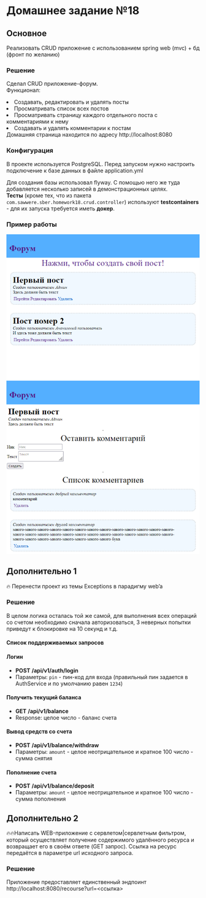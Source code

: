 # Домашнее задание №18
## Основное
Реализовать CRUD приложение с использованием spring web (mvc) + бд (фронт по желанию)

### Решение
Сделал CRUD приложение-форум.  
Функционал:
<li>Создавать, редактировать и удалять посты</li>
<li>Просматривать список всех постов</li>
<li>Просматривать страницу каждого отдельного поста с комментариями к нему</li>
<li>Создавать и удалять комментарии к постам</li>
Домашняя страница находится по адресу http://localhost:8080

### Конфигурация
В проекте используется PostgreSQL.
Перед запуском нужно настроить подключение к базе данных в файле application.yml

Для создания базы использовал flyway. С помощью него же туда добавляется несколько записей в демонстрационных целях.  
**Тесты** (кроме тех, что из пакета <code>com.sawwere.sber.homework18.crud.controller</code>) используют **testcontainers** - для их запуска требуется иметь **докер**.

### Пример работы
![crud-app-example-topics.png](.github/images/crud-app-example-topics.png)
![crud-app-exmple-topic-page.png](.github/images/crud-app-exmple-topic-page.png)
## Дополнительно 1
🔥 Перенести проект из темы
Exceptions в парадигму web’a

### Решение
В целом логика осталась той же самой, для выполнения всех операций со счетом необходимо сначала авторизоваться, 3 неверных попытки приведут к блокировке на 10 секунд и т.д.

#### Список поддерживаемых запросов

#### Логин
- **POST**  **/api/v1/auth/login**
- Параметры: ```pin``` - пин-код для входа (правильный пин задается в AuthService и по умолчанию равен ```1234```)

#### Получить текущий баланса
- **GET** **/api/v1/balance**
- Response: целое число - баланс счета
#### Вывод средств со счета
- **POST**  **/api/v1/balance/withdraw**
- Параметры: ```amount``` - целое неотрицательное и кратное 100 число - сумма снятия
#### Пополнение счета
- **POST**  **/api/v1/balance/deposit**
- Параметры: ```amount``` - целое неотрицательное и кратное 100 число - сумма пополнения

## Дополнительно 2
🔥🔥Написать WEB-приложение c сервлетом|сервлетным фильтром, который осуществляет получение содержимого удалённого ресурса и возвращает его в своём ответе (GET запрос).
Ссылка на ресурс передаётся в параметре url исходного запроса.

### Решение
Приложение предоставляет единственный эндпоинт http://localhost:8080/recourse?url=<ссылка>
